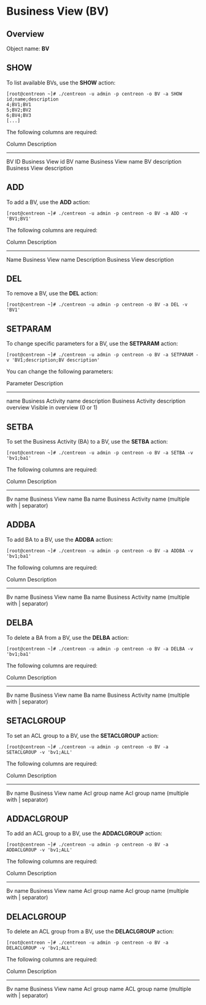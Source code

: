 Business View (BV)
==================

Overview
--------

Object name: **BV**

SHOW
----

To list available BVs, use the **SHOW** action:

    [root@centreon ~]# ./centreon -u admin -p centreon -o BV -a SHOW
    id;name;description
    4;BV1;BV1
    5;BV2;BV2
    6;BV4;BV3
    [...]

The following columns are required:

  Column           Description
  ---------------- ---------------------------
  BV ID            Business View id
  BV name          Business View name
  BV description   Business View description

ADD
---

To add a BV, use the **ADD** action:

    [root@centreon ~]# ./centreon -u admin -p centreon -o BV -a ADD -v 'BV1;BV1'

The following columns are required:

  Column        Description
  ------------- ---------------------------
  Name          Business View name
  Description   Business View description

DEL
---

To remove a BV, use the **DEL** action:

    [root@centreon ~]# ./centreon -u admin -p centreon -o BV -a DEL -v 'BV1'

SETPARAM
--------

To change specific parameters for a BV, use the **SETPARAM** action:

    [root@centreon ~]# ./centreon -u admin -p centreon -o BV -a SETPARAM -v 'BV1;description;BV description'

You can change the following parameters:

  Parameter     Description
  ------------- -------------------------------
  name          Business Activity name
  description   Business Activity description
  overview      Visible in overview (0 or 1)

SETBA
-----

To set the Business Activity (BA) to a BV, use the **SETBA** action:

    [root@centreon ~]# ./centreon -u admin -p centreon -o BV -a SETBA -v 'bv1;ba1'

The following columns are required:

  Column    Description
  --------- -----------------------------------------------------
  Bv name   Business View name
  Ba name   Business Activity name (multiple with \| separator)

ADDBA
-----

To add BA to a BV, use the **ADDBA** action:

    [root@centreon ~]# ./centreon -u admin -p centreon -o BV -a ADDBA -v 'bv1;ba1'

The following columns are required:

  Column    Description
  --------- -----------------------------------------------------
  Bv name   Business View name
  Ba name   Business Activity name (multiple with \| separator)

DELBA
-----

To delete a BA from a BV, use the **DELBA** action:

    [root@centreon ~]# ./centreon -u admin -p centreon -o BV -a DELBA -v 'bv1;ba1'

The following columns are required:

  Column    Description
  --------- -----------------------------------------------------
  Bv name   Business View name
  Ba name   Business Activity name (multiple with \| separator)

SETACLGROUP
-----------

To set an ACL group to a BV, use the **SETACLGROUP** action:

    [root@centreon ~]# ./centreon -u admin -p centreon -o BV -a SETACLGROUP -v 'bv1;ALL'

The following columns are required:

  Column           Description
  ---------------- ---------------------------------------------
  Bv name          Business View name
  Acl group name   Acl group name (multiple with \| separator)

ADDACLGROUP
-----------

To add an ACL group to a BV, use the **ADDACLGROUP** action:

    [root@centreon ~]# ./centreon -u admin -p centreon -o BV -a ADDACLGROUP -v 'bv1;ALL'

The following columns are required:

  Column           Description
  ---------------- ---------------------------------------------
  Bv name          Business View name
  Acl group name   Acl group name (multiple with \| separator)

DELACLGROUP
-----------

To delete an ACL group from a BV, use the **DELACLGROUP** action:

    [root@centreon ~]# ./centreon -u admin -p centreon -o BV -a DELACLGROUP -v 'bv1;ALL'

The following columns are required:

  Column           Description
  ---------------- ---------------------------------------------
  Bv name          Business View name
  Acl group name   ACL group name (multiple with \| separator)
